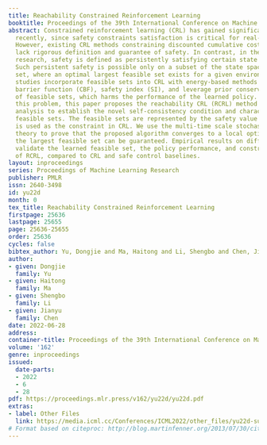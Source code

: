 ```yaml
---
title: Reachability Constrained Reinforcement Learning
booktitle: Proceedings of the 39th International Conference on Machine Learning
abstract: Constrained reinforcement learning (CRL) has gained significant interest
  recently, since safety constraints satisfaction is critical for real-world problems.
  However, existing CRL methods constraining discounted cumulative costs generally
  lack rigorous definition and guarantee of safety. In contrast, in the safe control
  research, safety is defined as persistently satisfying certain state constraints.
  Such persistent safety is possible only on a subset of the state space, called feasible
  set, where an optimal largest feasible set exists for a given environment. Recent
  studies incorporate feasible sets into CRL with energy-based methods such as control
  barrier function (CBF), safety index (SI), and leverage prior conservative estimations
  of feasible sets, which harms the performance of the learned policy. To deal with
  this problem, this paper proposes the reachability CRL (RCRL) method by using reachability
  analysis to establish the novel self-consistency condition and characterize the
  feasible sets. The feasible sets are represented by the safety value function, which
  is used as the constraint in CRL. We use the multi-time scale stochastic approximation
  theory to prove that the proposed algorithm converges to a local optimum, where
  the largest feasible set can be guaranteed. Empirical results on different benchmarks
  validate the learned feasible set, the policy performance, and constraint satisfaction
  of RCRL, compared to CRL and safe control baselines.
layout: inproceedings
series: Proceedings of Machine Learning Research
publisher: PMLR
issn: 2640-3498
id: yu22d
month: 0
tex_title: Reachability Constrained Reinforcement Learning
firstpage: 25636
lastpage: 25655
page: 25636-25655
order: 25636
cycles: false
bibtex_author: Yu, Dongjie and Ma, Haitong and Li, Shengbo and Chen, Jianyu
author:
- given: Dongjie
  family: Yu
- given: Haitong
  family: Ma
- given: Shengbo
  family: Li
- given: Jianyu
  family: Chen
date: 2022-06-28
address:
container-title: Proceedings of the 39th International Conference on Machine Learning
volume: '162'
genre: inproceedings
issued:
  date-parts:
  - 2022
  - 6
  - 28
pdf: https://proceedings.mlr.press/v162/yu22d/yu22d.pdf
extras:
- label: Other Files
  link: https://media.icml.cc/Conferences/ICML2022/other_files/yu22d-supp.zip
# Format based on citeproc: http://blog.martinfenner.org/2013/07/30/citeproc-yaml-for-bibliographies/
---
```

